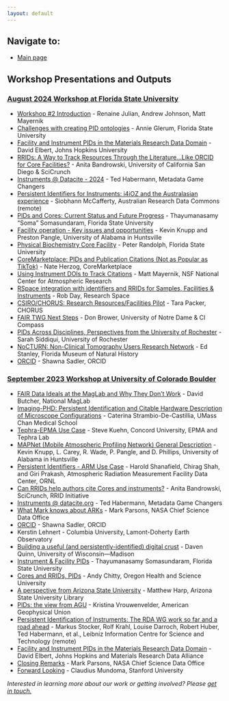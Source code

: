 ```yaml
---
layout: default
---
```


## Navigate to:
* [Main page](https://ncar.github.io/FAIR-Facilities-Instruments/)

## Workshop Presentations and Outputs

### [August 2024 Workshop at Florida State University](#Aug2024)
* [Workshop #2 Introduction](presentations/2024-FAIR-FSU/2024-FAIR-FSU-Julian.pdf) - Renaine Julian, Andrew Johnson, Matt Mayernik
* [Challenges with creating PID ontologies](presentations/2024-FAIR-FSU/2024-FAIR-FSU-Glerum.pdf) - Annie Glerum, Florida State University
* [Facility and Instrument PIDs in the Materials Research Data Domain](presentations/2024-FAIR-FSU/2024-FAIR-FSU-Elbert.pdf) - David Elbert, Johns Hopkins University
* [RRIDs: A Way to Track Resources Through the Literature...Like ORCID for Core Facilities?](presentations/2024-FAIR-FSU/2024-FAIR-FSU-Bandrowski.pdf) - Anita Bandrowski, University of California San Diego & SciCrunch
* [Instruments @ Datacite - 2024](presentations/2024-FAIR-FSU/2024-FAIR-FSU-Habermann.pdf) - Ted Habermann, Metadata Game Changers
* [Persistent Identifiers for Instruments: i4iOZ and the Australasian experience](presentations/2024-FAIR-FSU/2024-FAIR-FSU-McCafferty.pdf) - Siobhann McCafferty, Australian Research Data Commons (remote)
* [PIDs and Cores: Current Status and Future Progress](presentations/2024-FAIR-FSU/2024-FAIR-FSU-Somasundaram.pdf) - Thayumanasamy “Soma” Somasundaram, Florida State University
* [Facility operation - Key issues and opportunities](presentations/2024-FAIR-FSU/2024-FAIR-FSU-Knupp.pdf) - Kevin Knupp and Preston Pangle, University of Alabama in Huntsville
* [Physical Biochemistry Core Facility](presentations/2024-FAIR-FSU/2024-FAIR-FSU-Randolph.pdf) - Peter Randolph, Florida State University
* [CoreMarketplace: PIDs and Publication Citations (Not as Popular as TikTok)](presentations/2024-FAIR-FSU/2024-FAIR-FSU-Herzog.pdf) - Nate Herzog, CoreMarketplace
* [Using Instrument DOIs to Track Citations](presentations/2024-FAIR-FSU/2024-FAIR-FSU-Mayernik.pdf) - Matt Mayernik, NSF National Center for Atmospheric Research
* [RSpace integration with identifiers and RRIDs for Samples, Facilities & Instruments](presentations/2024-FAIR-FSU/2024-FAIR-FSU-Day.pdf) - Rob Day, Research Space
* [CSIRO/CHORUS: Research Resources/Facilities Pilot](presentations/2024-FAIR-FSU/2024-FAIR-FSU-Packer.pdf) - Tara Packer, CHORUS
* [FAIR TWG Next Steps](presentations/2024-FAIR-FSU/2024-FAIR-FSU-Brower.pdf) - Don Brower, University of Notre Dame & CI Compass
* [PIDs Across Disciplines, Perspectives from the University of Rochester](presentations/2024-FAIR-FSU/2024-FAIR-FSU-Siddiqui.pdf) - Sarah Siddiqui, University of Rochester
* [NoCTURN: Non-Clinical Tomography Users Research Network](presentations/2024-FAIR-FSU/2024-FAIR-FSU-Stanley.pdf) - Ed Stanley, Florida Museum of Natural History
* [ORCID](presentations/2024-FAIR-FSU/2024-FAIR-FSU-Sadler.pdf) - Shawna Sadler, ORCID

### [September 2023 Workshop at University of Colorado Boulder](#Sept2023)

* [FAIR Data Ideals at the MagLab and Why They Don’t Work](presentations/2023-FAIR-Boulder/2023-FAIR-Boulder-Butcher.pdf) - David Butcher, National MagLab
* [Imaging-PHD: Persistent Identification and Citable Hardware Description of Microscope Configurations](presentations/2023-FAIR-Boulder/2023-FAIR-Boulder-Strambio-De-Castillia.pdf) - Caterina Strambio-De-Castillia, UMass Chan Medical School
* [Tephra-EPMA Use Case](presentations/2023-FAIR-Boulder/2023-FAIR-Boulder-Kuehn.pdf) - Steve Kuehn, Concord University, EPMA and Tephra Lab
* [MAPNet (Mobile Atmospheric Profiling Network) General Description](presentations/2023-FAIR-Boulder/2023-FAIR-Boulder-Knupp_Carey_Wade_Pangle_Phillips.pdf) - Kevin Knupp, L. Carey, R. Wade, P. Pangle, and D. Phillips, University of Alabama in Huntsville
* [Persistent Identifiers - ARM Use Case](presentations/2023-FAIR-Boulder/2023-FAIR-Boulder-Shanafield_Shah_Prakash.pdf) - Harold Shanafield, Chirag Shah, and Giri Prakash, Atmospheric Radiation Measurement Facility Data Center, ORNL
* [Can RRIDs help authors cite Cores and instruments?](presentations/2023-FAIR-Boulder/2023-FAIR-Boulder-Bandrowski.pdf) - Anita Bandrowski, SciCrunch, RRID Initiative
* [Instruments @ datacite.org](presentations/2023-FAIR-Boulder/2023-FAIR-Boulder-Habermann_Robinson.pdf) - Ted Habermann, Metadata Game Changers
* [What Mark knows about ARKs](presentations/2023-FAIR-Boulder/2023-FAIR-Boulder-Parsons.pdf) - Mark Parsons, NASA Chief Science Data Office
* [ORCID](presentations/2023-FAIR-Boulder/2023-FAIR-Boulder-Sadler.pdf) - Shawna Sadler, ORCID
* Kerstin Lehnert - Columbia University, Lamont-Doherty Earth Observatory
* [Building a useful (and persistently-identified) digital crust](presentations/2023-FAIR-Boulder/2023-FAIR-Boulder-Quinn.pdf) - Daven Quinn, University of Wisconsin—Madison
* [Instrument & Facility PIDs](presentations/2023-FAIR-Boulder/2023-FAIR-Boulder-Somasundaram.pdf) - Thayumanasamy Somasundaram, Florida State University
* [Cores and RRIDs, PIDs](presentations/2023-FAIR-Boulder/2023-FAIR-Boulder-Chitty.pdf) - Andy Chitty, Oregon Health and Science University
* [A perspective from Arizona State University](presentations/2023-FAIR-Boulder/2023-FAIR-Boulder-Harp.pdf) - Matthew Harp, Arizona State University Library
* [PIDs: the view from AGU](presentations/2023-FAIR-Boulder/2023-FAIR-Boulder-Vrouwenvelder.pdf) - Kristina Vrouwenvelder, American Geophysical Union
* [Persistent Identification of Instruments: The RDA WG work so far and a road ahead](presentations/2023-FAIR-Boulder/2023-FAIR-Boulder-Stocker_Krahl_Darroch_Huber_Habermann.pdf) - Markus Stocker, Rolf Krahl, Louise Darroch, Robert Huber, Ted Habermann, et al., Leibniz Information Centre for Science and Technology (remote)
* [Facility and Instrument PIDs in the Materials Research Data Domain](presentations/2023-FAIR-Boulder/2023-FAIR-Boulder-Elbert.pdf) - David Elbert, Johns Hopkins and Materials Research Data Alliance
* [Closing Remarks](presentations/2023-FAIR-Boulder/2023-FAIR-Boulder-Parsons-2.pdf) - Mark Parsons, NASA Chief Science Data Office
* [Forward Looking](presentations/2023-FAIR-Boulder/2023-FAIR-Boulder-Mundoma.pdf) - Claudius Mundoma, Stanford University

*Interested in learning more about our work or getting involved? Please [get in touch.](https://docs.google.com/forms/d/e/1FAIpQLSdSMaDIaIqd5O3CZvNfuQ6NmGUyRg_SiDE34iam0-l1t34KUg/viewform?usp=share_link)*
